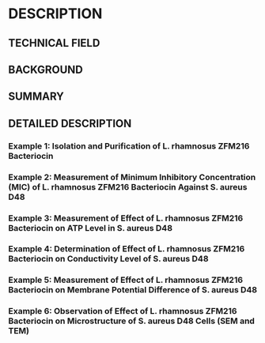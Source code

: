 # DESCRIPTION

## TECHNICAL FIELD

## BACKGROUND

## SUMMARY

## DETAILED DESCRIPTION

### Example 1: Isolation and Purification of L. rhamnosus ZFM216 Bacteriocin

### Example 2: Measurement of Minimum Inhibitory Concentration (MIC) of L. rhamnosus ZFM216 Bacteriocin Against S. aureus D48

### Example 3: Measurement of Effect of L. rhamnosus ZFM216 Bacteriocin on ATP Level in S. aureus D48

### Example 4: Determination of Effect of L. rhamnosus ZFM216 Bacteriocin on Conductivity Level of S. aureus D48

### Example 5: Measurement of Effect of L. rhamnosus ZFM216 Bacteriocin on Membrane Potential Difference of S. aureus D48

### Example 6: Observation of Effect of L. rhamnosus ZFM216 Bacteriocin on Microstructure of S. aureus D48 Cells (SEM and TEM)


